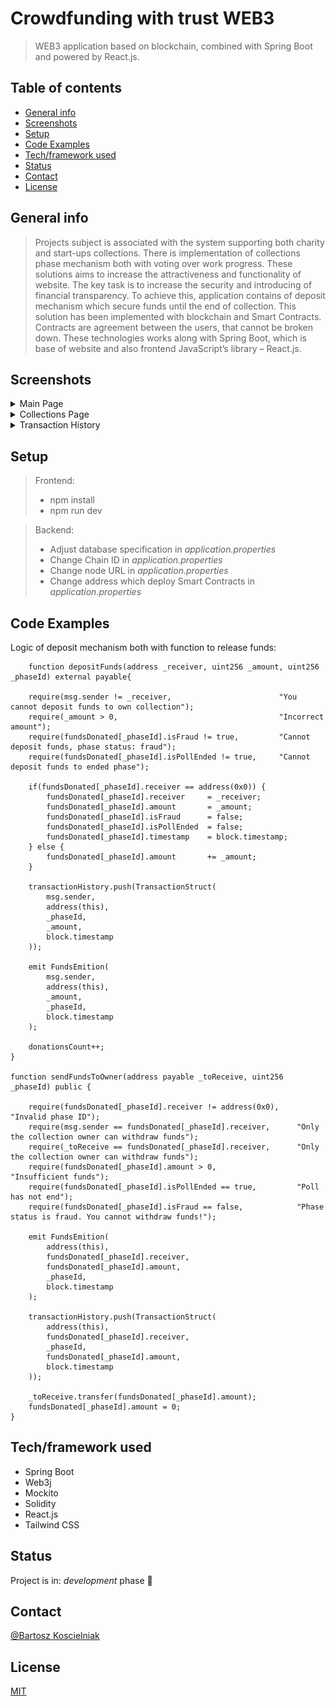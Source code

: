 # Crowdfunding with trust WEB3

> WEB3 application based on blockchain, combined with Spring Boot and powered by React.js.  

## Table of contents
* [General info](#general-info)
* [Screenshots](#screenshots)
* [Setup](#setup)
* [Code Examples](#code-examples)
* [Tech/framework used](#techframework-used)
* [Status](#status)
* [Contact](#contact)
* [License](#license)

## General info
> Projects subject is associated with the system supporting both charity and start-ups collections. There is implementation of collections phase mechanism both with voting over work progress. These solutions aims to increase the attractiveness and functionality of website. The key task is to increase the security and introducing of financial transparency. To achieve this, application contains of deposit mechanism which secure funds until the end of collection. This solution has been implemented with blockchain and Smart Contracts. Contracts are agreement between the users, that cannot be broken down. These technologies works along with Spring Boot, which is base of website and also frontend JavaScript’s library – React.js.

## Screenshots

   <details>
       <summary>Main Page</summary>
    <ul>
     <img src="crowdfunding-api/src/main/resources/mainpage.png"> 
    </ul>
   </details>
	<details>
       <summary>Collections Page</summary>
    <ul>
     <img src="crowdfunding-api/src/main/resources/collections.png"> 
    </ul>
   </details>
	<details>
       <summary>Transaction History</summary>
    <ul>
     <img src="crowdfunding-api/src/main/resources/transactionhistory.png"> 
    </ul>
   </details>

## Setup

> Frontend: 
>* npm install
>* npm run dev

> Backend:
>* Adjust database specification in _application.properties_
>* Change Chain ID in _application.properties_
>* Change node URL in _application.properties_
>* Change address which deploy Smart Contracts in _application.properties_

## Code Examples
Logic of deposit mechanism both with function to release funds:

        function depositFunds(address _receiver, uint256 _amount, uint256 _phaseId) external payable{

        require(msg.sender != _receiver,                        "You cannot deposit funds to own collection");
        require(_amount > 0,                                    "Incorrect amount");
        require(fundsDonated[_phaseId].isFraud != true,         "Cannot deposit funds, phase status: fraud");
        require(fundsDonated[_phaseId].isPollEnded != true,     "Cannot deposit funds to ended phase");

        if(fundsDonated[_phaseId].receiver == address(0x0)) {
            fundsDonated[_phaseId].receiver     = _receiver;
            fundsDonated[_phaseId].amount       = _amount;
            fundsDonated[_phaseId].isFraud      = false;
            fundsDonated[_phaseId].isPollEnded  = false;
            fundsDonated[_phaseId].timestamp    = block.timestamp;
        } else {
            fundsDonated[_phaseId].amount       += _amount;
        }

        transactionHistory.push(TransactionStruct(
            msg.sender,
            address(this),
            _phaseId,
            _amount,
            block.timestamp
        )); 

        emit FundsEmition(
            msg.sender,
            address(this),
            _amount,
            _phaseId,
            block.timestamp
        );

        donationsCount++;
    }

    function sendFundsToOwner(address payable _toReceive, uint256 _phaseId) public {

        require(fundsDonated[_phaseId].receiver != address(0x0),    "Invalid phase ID");
        require(msg.sender == fundsDonated[_phaseId].receiver,      "Only the collection owner can withdraw funds");
        require(_toReceive == fundsDonated[_phaseId].receiver,      "Only the collection owner can withdraw funds");
        require(fundsDonated[_phaseId].amount > 0,                  "Insufficient funds");
        require(fundsDonated[_phaseId].isPollEnded == true,         "Poll has not end");
        require(fundsDonated[_phaseId].isFraud == false,            "Phase status is fraud. You cannot withdraw funds!");

        emit FundsEmition(
            address(this),
            fundsDonated[_phaseId].receiver,
            fundsDonated[_phaseId].amount,
            _phaseId,
            block.timestamp
        );

        transactionHistory.push(TransactionStruct(
            address(this),
            fundsDonated[_phaseId].receiver,
            _phaseId,
            fundsDonated[_phaseId].amount,
            block.timestamp
        ));

        _toReceive.transfer(fundsDonated[_phaseId].amount);
        fundsDonated[_phaseId].amount = 0;
    }

## Tech/framework used

* Spring Boot
* Web3j
* Mockito
* Solidity
* React.js
* Tailwind CSS

## Status
Project is in: _development_ phase :monocle_face:

## Contact
[@Bartosz Koscielniak](https://github.com/BartoszKoscielniak)

## License
[MIT](https://choosealicense.com/licenses/mit/)

